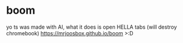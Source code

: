# boom
yo ts was made with AI, what it does is open HELLA tabs (will destroy chromebook)
https://mrjoosbox.github.io/boom >:D
